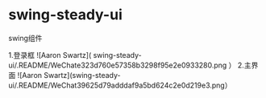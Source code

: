 # swing-steady-ui
swing组件

1.登录框
![Aaron Swartz](
        swing-steady-ui/.README/WeChate323d760e57358b3298f95e2e0933280.png
      ）
2.主界面
![Aaron Swartz](swing-steady-ui/.README/WeChat39625d79adddaf9a5bd624c2e0d219e3.png）


